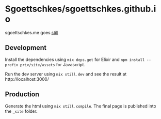 Sgoettschkes/sgoettschkes.github.io
===================================

sgoettschkes.me goes [still](https://github.com/still-ex/still)

## Development

Install the dependencies using `mix deps.get` for Elixir and `npm install --prefix priv/site/assets` for Javascript.

Run the dev server using `mix still.dev` and see the result at http://localhost:3000/

## Production

Generate the html using `mix still.compile`. The final page is published into the `_site` folder.
